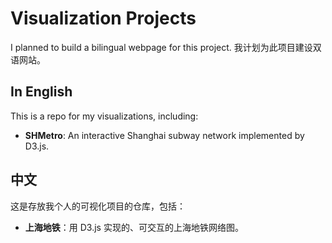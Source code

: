 # Visualization Projects

I planned to build a bilingual webpage for this project.
我计划为此项目建设双语网站。

## In English

This is a repo for my visualizations, including:
- **SHMetro**: An interactive Shanghai subway network implemented by D3.js.

## 中文

这是存放我个人的可视化项目的仓库，包括：
- **上海地铁**：用 D3.js 实现的、可交互的上海地铁网络图。
